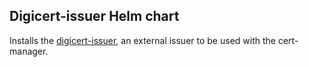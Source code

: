 Digicert-issuer Helm chart
--------------------------

Installs the [digicert-issuer](https://github.com/sapcc/digicert-issuer), an external issuer to be used with the cert-manager.
